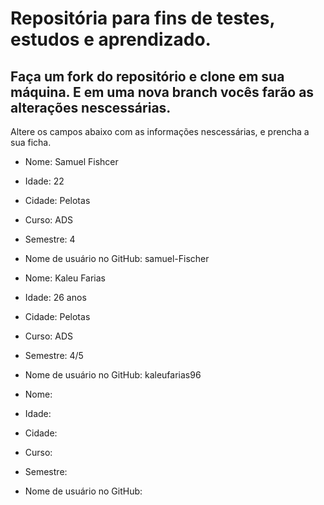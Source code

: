 # Repositória para fins de testes, estudos e aprendizado.

## Faça um fork do repositório e clone em sua máquina. E em uma nova branch vocês farão as alterações nescessárias.
Altere os campos abaixo com as informações nescessárias, e prencha a sua ficha.


* Nome: Samuel Fishcer
* Idade: 22
* Cidade: Pelotas
* Curso: ADS
* Semestre: 4
* Nome de usuário no GitHub: samuel-Fischer


* Nome: Kaleu Farias 
* Idade: 26 anos
* Cidade: Pelotas
* Curso: ADS
* Semestre: 4/5
* Nome de usuário no GitHub: kaleufarias96 


* Nome:  
* Idade: 
* Cidade: 
* Curso: 
* Semestre: 
* Nome de usuário no GitHub: 